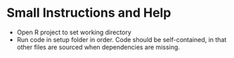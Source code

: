 # Small Instructions and Help

* Open R project to set working directory
* Run code in setup folder in order. Code should be self-contained, in that other files are sourced when dependencies are missing.
